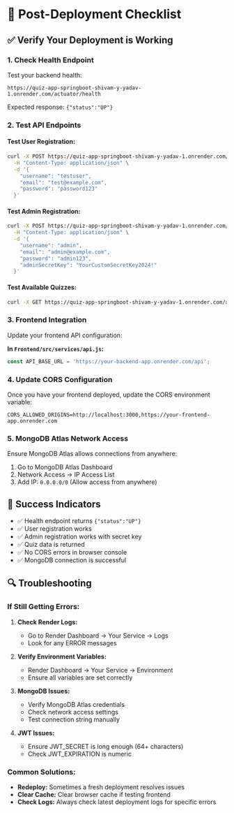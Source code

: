 # 🚀 Post-Deployment Checklist

## ✅ Verify Your Deployment is Working

### 1. Check Health Endpoint
Test your backend health:
```
https://quiz-app-springboot-shivam-y-yadav-1.onrender.com/actuator/health
```
Expected response: `{"status":"UP"}`

### 2. Test API Endpoints

#### Test User Registration:
```bash
curl -X POST https://quiz-app-springboot-shivam-y-yadav-1.onrender.com/api/auth/register \
  -H "Content-Type: application/json" \
  -d '{
    "username": "testuser",
    "email": "test@example.com", 
    "password": "password123"
  }'
```

#### Test Admin Registration:
```bash
curl -X POST https://quiz-app-springboot-shivam-y-yadav-1.onrender.com/api/admin/register \
  -H "Content-Type: application/json" \
  -d '{
    "username": "admin",
    "email": "admin@example.com",
    "password": "admin123",
    "adminSecretKey": "YourCustomSecretKey2024!"
  }'
```

#### Test Available Quizzes:
```bash
curl -X GET https://quiz-app-springboot-shivam-y-yadav-1.onrender.com/api/quiz/available
```

### 3. Frontend Integration

Update your frontend API configuration:

**In `Frontend/src/services/api.js`:**
```javascript
const API_BASE_URL = 'https://your-backend-app.onrender.com/api';
```

### 4. Update CORS Configuration

Once you have your frontend deployed, update the CORS environment variable:
```
CORS_ALLOWED_ORIGINS=http://localhost:3000,https://your-frontend-app.onrender.com
```

### 5. MongoDB Atlas Network Access

Ensure MongoDB Atlas allows connections from anywhere:
1. Go to MongoDB Atlas Dashboard
2. Network Access → IP Access List
3. Add IP: `0.0.0.0/0` (Allow access from anywhere)

## 🎯 Success Indicators

- ✅ Health endpoint returns `{"status":"UP"}`
- ✅ User registration works
- ✅ Admin registration works with secret key
- ✅ Quiz data is returned
- ✅ No CORS errors in browser console
- ✅ MongoDB connection is successful

## 🔍 Troubleshooting

### If Still Getting Errors:

1. **Check Render Logs:**
   - Go to Render Dashboard → Your Service → Logs
   - Look for any ERROR messages

2. **Verify Environment Variables:**
   - Render Dashboard → Your Service → Environment
   - Ensure all variables are set correctly

3. **MongoDB Issues:**
   - Verify MongoDB Atlas credentials
   - Check network access settings
   - Test connection string manually

4. **JWT Issues:**
   - Ensure JWT_SECRET is long enough (64+ characters)
   - Check JWT_EXPIRATION is numeric

### Common Solutions:

- **Redeploy:** Sometimes a fresh deployment resolves issues
- **Clear Cache:** Clear browser cache if testing frontend
- **Check Logs:** Always check latest deployment logs for specific errors